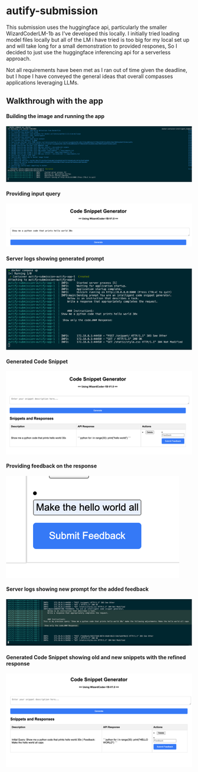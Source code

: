 # autify-submission
This submission uses the huggingface api, particularly the smaller WizardCoderLM-1b as I've developed this locally. I initially tried loading model files locally but all of the LM i have tried is too big for my local set up and will take long for a small demonstration to provided respones, So I decided to just use the huggingface inferencing api for a serverless approach.

Not all requirements have been met as I ran out of time given the deadline, but I hope I have conveyed the general ideas that overall compasses applications leveraging LLMs.

## Walkthrough with the app

#### Building the image and running the app
![Alt Text](imgs/1.png)

#### Providing input query
![Alt Text](imgs/2.png)

#### Server logs showing generated prompt
![Alt Text](imgs/3.png)

#### Generated Code Snippet
![Alt Text](imgs/4.png)

#### Providing feedback on the response
![Alt Text](imgs/5.png)

#### Server logs showing new prompt for the added feedback
![Alt Text](imgs/6.png)

#### Generated Code Snippet showing old and new snippets with the refined response
![Alt Text](imgs/7.png)